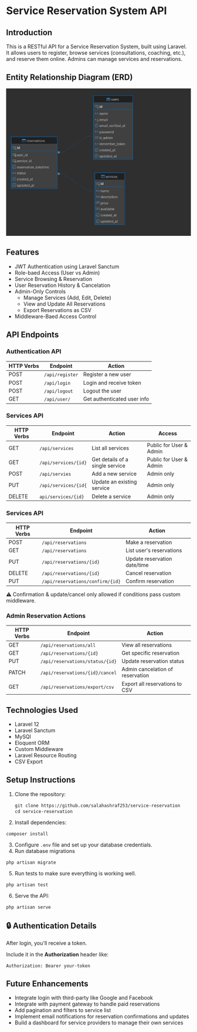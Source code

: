 
# Service Reservation System API
## Introduction
This is a RESTful API for a Service Reservation System, built using Laravel. It allows users to register, browse services (consultations, coaching, etc.), and reserve them online. Admins can manage services and reservations.

## Entity Relationship Diagram (ERD)
![ERD](https://github.com/salahashraf253/service-reservation/blob/master/Erd.png)

## Features
- JWT Authentication using Laravel Sanctum
- Role-baed Access (User vs Admin)
- Service Browsing & Reservation
- User Reservation History & Cancelation
- Admin-Only Controls
  - Manage Services (Add, Edit, Delete)
  - View and Update All Reservations
  - Export Reservations as CSV
- Middleware-Baed Access Control
  
## API Endpoints
### Authentication API

| HTTP Verbs | Endpoint | Action |
| --- | --- | --- |
POST | ```/api/register``` |	Register a new user|
POST |	```/api/login``` |	Login and receive token|
POST |	```/api/logout``` |	Logout the user|
GET   |  ```/api/user/``` | Get authenticated user info|

### Services API

| HTTP Verbs | Endpoint | Action | Access |
| --- | --- | --- | --- | 
GET | ```/api/services``` | List all services | Public for User & Admin |
GET | ```/api/services/{id}``` | Get details of a single service | Public for User & Admin |
POST | ```/api/servies``` | Add a new service | Admin only | 
PUT | ```/api/services/{id{``` | Update an existing service | Admin only | 
DELETE | ```api/services/{id}``` | Delete a service | Admin only |

### Services API

| HTTP Verbs | Endpoint | Action | 
| --- | --- | --- | 
POST | ```/api/reservations``` | Make a reservation |  
GET | ```/api/reservations``` | List user's reservations |
PUT | ```/api/reservations/{id}``` | Update reservation date/time |
DELETE | ```/api/reservations/{id}``` | Cancel reservation | 
PUT | ```/api/reservations/confirm/{id}``` | Confirm reservation |

<p>⚠️ Confirmation & update/cancel only allowed if conditions pass custom middleware.</p>

### Admin Reservation Actions
| HTTP Verbs | Endpoint | Action | 
| --- | --- | --- | 
GET | ```/api/reservations/all```  | View all reservations | 
GET | ```/api/reservations/{id}``` | Get specific reservation |  
PUT | ```/api/reservations/status/{id}``` | Update reservation status |
PATCH | ```/api/reservations/{id}/cancel``` | Admin cancelation of reservation| 
GET | ```/api/reservations/export/csv``` | Export all reservations to CSV|

## Technologies Used
- Laravel 12
- Laravel Sanctum
- MySQl
- Eloquent ORM
- Custom Middleware
- Laravel Resource Routing
- CSV Export

## Setup Instructions
1. Clone the repository:
   ```
   git clone https://github.com/salahashraf253/service-reservation
   cd service-reservation
   ```
2. Install dependencies:
```
composer install
```
3. Configure ```.env``` file and set up your database credentials.
4. Run database migrations
```
php artisan migrate
```
5. Run tests to make sure everything is working well.
```
php artisan test
```
6. Serve the API:
```
php artisan serve
```

## 🔒 Authentication Details
<p>After login, you'll receive a token.</p>
<p>Include it in the <b>Authorization</b> header like:</p>

```
Authorization: Bearer your-token
```

## Future Enhancements
- Integrate login with third-party like Google and Facebook
- Integrate with payment gateway to handle paid reservations
- Add pagination and filters to service list 
- Implement email notifications for reservation confirmations and updates
- Build a dashboard for service providers to manage their own services
